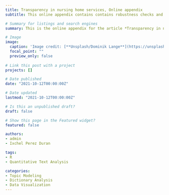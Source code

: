 ```yaml
---
title: Transparency in nursing home services, Online appendix
subtitle: This online appendix contains contains robustness checks and model comparisons for the topic model in the original article.

# Summary for listings and search engines
summary: This is the online appendix for the article *Transparency in nursing home services, a legal requirement and an issue of concern before and during COVID-19 in Spain?* which contains robustness checks and model comparisons for the topic model.

# Image
image:
  caption: 'Image credit: [**Unsplash/Dominik Lange**](https://unsplash.com/photos/VUOiQW4OeLI)'
  focal_point: ""
  preview_only: false
  
# Link this post with a project
projects: []

# Date published
date: "2021-10-12T00:00:00Z"

# Date updated
lastmod: "2021-10-12T00:00:00Z"

# Is this an unpublished draft?
draft: false

# Show this page in the Featured widget?
featured: false

authors:
- admin
- Ixchel Perez Duran

tags:
- R
- Quantitative Text Analysis

categories:
- Topic Modeling
- Dictionary Analysis
- Data Visualization
---
```

